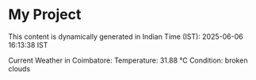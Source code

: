 # My Project

This content is dynamically generated in Indian Time (IST): 2025-06-06 16:13:38 IST


Current Weather in Coimbatore:
Temperature: 31.88 °C
Condition: broken clouds
